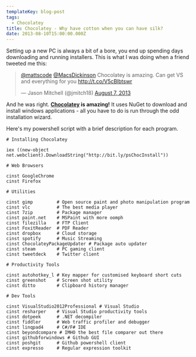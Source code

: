 ```yaml
---
templateKey: blog-post
tags:
  - Chocolatey
title: Chocolatey - Why have cotton when you can have silk?
date: 2013-08-10T15:00:00.000Z
---
```


Setting up a new PC is always a bit of a bore, you end up spending days downloading and running installers. This is what I was doing when a friend tweeted me this:

<blockquote class="twitter-tweet"><p><a href="https://twitter.com/mattscode">@mattscode</a> <a href="https://twitter.com/MacsDickinson">@MacsDickinson</a> Chocolatey is amazing. Can get VS and everything for you <a href="http://t.co/V5cBlbtswr">http://t.co/V5cBlbtswr</a></p>&mdash; Jason Mitchell (@jmitch18) <a href="https://twitter.com/jmitch18/statuses/365116400865525761">August 7, 2013</a></blockquote>
<script async src="//platform.twitter.com/widgets.js" charset="utf-8"></script>

And he was right. **[Chocolatey][1] is amazing!** It uses NuGet to download and install windows applications - all you have to do is run through the odd installation wizard.

<!--excerpt-->

Here's my powershell script with a brief description for each program.

	# Installing Chocolatey

	iex ((new-object net.webclient).DownloadString("http://bit.ly/psChocInstall"))

	# Web Browsers

	cinst GoogleChrome
	cinst Firefox

	# Utilities

	cinst gimp         # Open source paint and photo manipulation program
	cinst vlc          # The best media player
	cinst 7zip         # Package manager
	cinst paint.net    # MSPaint with more oomph
	cinst filezilla    # FTP Client
	cinst FoxitReader  # PDF Reader
	cinst dropbox      # Cloud storage
	cinst spotify      # Music Streaming
	cinst ChocolateyPackageUpdater # Package auto updater
	cinst steam        # PC gaming client
	cinst tweetdeck    # Twitter client

	# Productivity Tools

	cinst autohotkey_l # Key mapper for customised keyboard short cuts
	cinst greenshot    # Screen shot utility
	cinst ditto        # Clipboard history manager

	# Dev Tools

	cinst VisualStudio2012Professional # Visual Studio
	cinst resharper    # Visual Studio productivity tools
	cinst dotpeek      # .NET decompiler
	cinst fiddler      # Web traffic profiler and debugger
	cinst linqpad4     # C#/F# IDE
	cinst beyondcompare # IMHO the best file comparer out there
	cinst githubforwindows # Github GUI
	cinst poshgit      # Github powershell client
	cinst expresso     # Regular expression toolkit

   [1]: http://chocolatey.org/ (Chocolatey)
